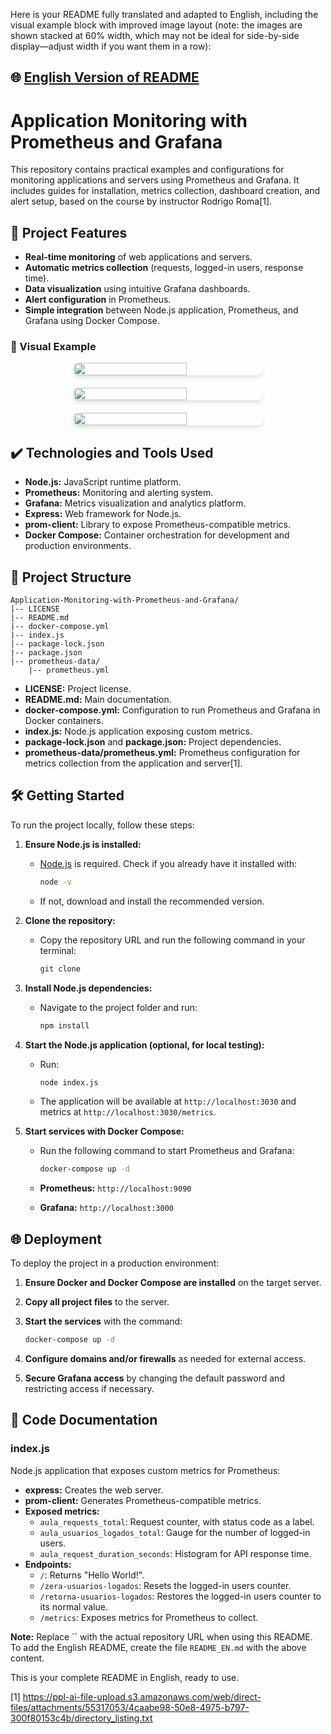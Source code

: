 Here is your README fully translated and adapted to English, including the visual example block with improved image layout (note: the images are shown stacked at 60% width, which may not be ideal for side-by-side display—adjust width if you want them in a row):

## 🌐 [English Version of README](README_EN.md)

# Application Monitoring with Prometheus and Grafana

This repository contains practical examples and configurations for monitoring applications and servers using Prometheus and Grafana. It includes guides for installation, metrics collection, dashboard creation, and alert setup, based on the course by instructor Rodrigo Roma[1].

## 🔨 Project Features

- **Real-time monitoring** of web applications and servers.
- **Automatic metrics collection** (requests, logged-in users, response time).
- **Data visualization** using intuitive Grafana dashboards.
- **Alert configuration** in Prometheus.
- **Simple integration** between Node.js application, Prometheus, and Grafana using Docker Compose.

### 📸 Visual Example

<div style="display: flex; flex-wrap: wrap; gap: 20px; justify-content: space-around;">
  <img src="https://github.com/user-attachments/assets/9de4d1e1-ad0e-4802-8592-58b275dc1a1d" style="width: 60%; border-radius: 8px; box-shadow: 0 4px 6px rgba(0, 0, 0, 0.1);">
  <img src="https://github.com/user-attachments/assets/c7f2b411-2b74-444f-9405-b43bff7526ea" style="width: 60%; border-radius: 8px; box-shadow: 0 4px 6px rgba(0, 0, 0, 0.1);">
  <img src="https://github.com/user-attachments/assets/9dbccaef-ebab-4379-970c-b7140bd38f02" style="width: 60%; border-radius: 8px; box-shadow: 0 4px 6px rgba(0, 0, 0, 0.1);">
</div>

## ✔️ Technologies and Tools Used

- **Node.js:** JavaScript runtime platform.
- **Prometheus:** Monitoring and alerting system.
- **Grafana:** Metrics visualization and analytics platform.
- **Express:** Web framework for Node.js.
- **prom-client:** Library to expose Prometheus-compatible metrics.
- **Docker Compose:** Container orchestration for development and production environments.

## 📁 Project Structure

```
Application-Monitoring-with-Prometheus-and-Grafana/
|-- LICENSE
|-- README.md
|-- docker-compose.yml
|-- index.js
|-- package-lock.json
|-- package.json
|-- prometheus-data/
    |-- prometheus.yml
```

- **LICENSE:** Project license.
- **README.md:** Main documentation.
- **docker-compose.yml:** Configuration to run Prometheus and Grafana in Docker containers.
- **index.js:** Node.js application exposing custom metrics.
- **package-lock.json** and **package.json:** Project dependencies.
- **prometheus-data/prometheus.yml:** Prometheus configuration for metrics collection from the application and server[1].

## 🛠️ Getting Started

To run the project locally, follow these steps:

1. **Ensure Node.js is installed:**
   - [Node.js](https://nodejs.org/) is required. Check if you already have it installed with:

     ```bash
     node -v
     ```

   - If not, download and install the recommended version.

2. **Clone the repository:**
   - Copy the repository URL and run the following command in your terminal:

     ```bash
     git clone 
     ```

3. **Install Node.js dependencies:**
   - Navigate to the project folder and run:

     ```bash
     npm install
     ```

4. **Start the Node.js application (optional, for local testing):**
   - Run:

     ```bash
     node index.js
     ```
   - The application will be available at `http://localhost:3030` and metrics at `http://localhost:3030/metrics`.

5. **Start services with Docker Compose:**
   - Run the following command to start Prometheus and Grafana:

     ```bash
     docker-compose up -d
     ```
   - **Prometheus:** `http://localhost:9090`
   - **Grafana:** `http://localhost:3000`

## 🌐 Deployment

To deploy the project in a production environment:

1. **Ensure Docker and Docker Compose are installed** on the target server.
2. **Copy all project files** to the server.
3. **Start the services** with the command:

   ```bash
   docker-compose up -d
   ```
4. **Configure domains and/or firewalls** as needed for external access.
5. **Secure Grafana access** by changing the default password and restricting access if necessary.

## 📝 Code Documentation

### **index.js**

Node.js application that exposes custom metrics for Prometheus:

- **express:** Creates the web server.
- **prom-client:** Generates Prometheus-compatible metrics.
- **Exposed metrics:**
  - `aula_requests_total`: Request counter, with status code as a label.
  - `aula_usuarios_logados_total`: Gauge for the number of logged-in users.
  - `aula_request_duration_seconds`: Histogram for API response time.
- **Endpoints:**
  - `/`: Returns "Hello World!".
  - `/zera-usuarios-logados`: Resets the logged-in users counter.
  - `/retorna-usuarios-logados`: Restores the logged-in users counter to its normal value.
  - `/metrics`: Exposes metrics for Prometheus to collect.

**Note:** Replace `` with the actual repository URL when using this README.  
To add the English README, create the file `README_EN.md` with the above content.

This is your complete README in English, ready to use.

[1] https://ppl-ai-file-upload.s3.amazonaws.com/web/direct-files/attachments/55317053/4caabe98-50e8-4975-b797-300f80153c4b/directory_listing.txt
